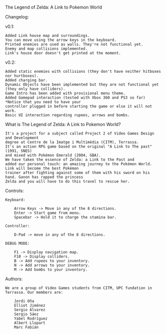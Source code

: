 The Legend of Zelda: A Link to Pokemon World

Changelog:

v0.1:

	Added Link house map and surroundings.
	You can move using the arrow keys in the keyboard.
	Printed enemies are used as walls. They're not functional yet.
	Enemy and map collisions implemented.
	Link's house door doesn't get printed at the moment.
	
v0.2:

	Added static enemies with collisions (they don't have neither hitboxes nor hurtboxes).
	Added charging bar.
	Dynamic Objects have been implemented but they are not functional yet (they only have colliders).
	Game Intro has been added with provisional menu theme.
	Added Gamepad interaction (tested with Xbox 360 and PS3 so far) *Notice that you need to have your 
	controller plugged in before starting the game or else it will not work.
	Basic UI interaction regarding rupees, arrows and bombs.

What is The Legend of Zelda: A Link to Pokemon World?
	
	It's a project for a subject called Project 2 of Video Games Design and Development  
	degree at Centre de la Imatge i Multimèdia (CITM), Terrassa. 
	It's an action RPG game based on the original "A Link to The past" (1991, SNES)
	and mixed with Pokémon Emerald (2004, GBA). 
	We have taken the essence of Zelda: a Link to the Past and 
	added our personal touch: an amazing journey to the Pokémon World. Link will become the best Pokémon 
	trainer after fighting against some of them with his sword on his hand. Ganon has rapped the princess 
	Zelda and you will have to do this travel to rescue her.

Controls:

	Keyboard:
	
		Arrow Keys -> Move in any of the 8 directions.
		Enter -> Start game from menu.
		Spacebar -> Hold it to charge the stamina bar.
		
	Controller:
	
		D-Pad -> move in any of the 8 directions.

	DEBUG MODE:
	
		F1 -> Display navigation map.
		F10 -> Display colliders.
		B -> Add rupees to your inventory.
		N -> Add arrows to your inventory.
		M -> Add bombs to your inventory.
		
Authors:

	We are a group of Video Games students from CITM, UPC fundation in Terrassa. Our members are:
		
		Jordi Oña
		Elliot Jiménez
		Sergio Álvarez
		Sergio Sáez
		Yabel Rodríguez
		Albert Llopart
		Marc Fabián